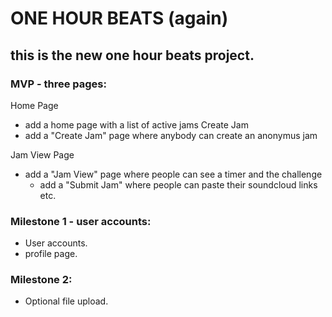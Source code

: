 # ONE HOUR BEATS (again)

## this is the new one hour beats project.

### MVP - three pages:

Home Page

- add a home page with a list of active jams
  Create Jam
- add a "Create Jam" page where anybody can create an anonymus jam

Jam View Page

- add a "Jam View" page where people can see a timer and the challenge
  - add a "Submit Jam" where people can paste their soundcloud links etc.

### Milestone 1 - user accounts:

- User accounts.
- profile page.

### Milestone 2:

- Optional file upload.
